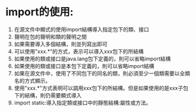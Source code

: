 # import的使用:
1. 在源文件中顯式的使用import結構導入指定包下的類、接口
2. 聲明在包的聲明和類的聲明之間
3. 如果需要導入多個結構，則並列寫出即可
4. 可以使用"xxx.*"的方式，表示可以導入xxx包下的所結構
5. 如果使用的類或接口是java.lang包下定義的，則可以省略import結構
6. 如果使用的類或接口是本包下定義的，則可以省略import結構
7. 如果在源文件中，使用了不同包下的同名的類，則必須至少一個類需要以全類名的方式顯示。
8. 使用"xxx.*"方式表明可以調用xxx包下的所結構。但是如果使用的是xxx子包下的結構，則仍需要顯式導入
9. import static:導入指定類或接口中的靜態結構:屬性或方法。 